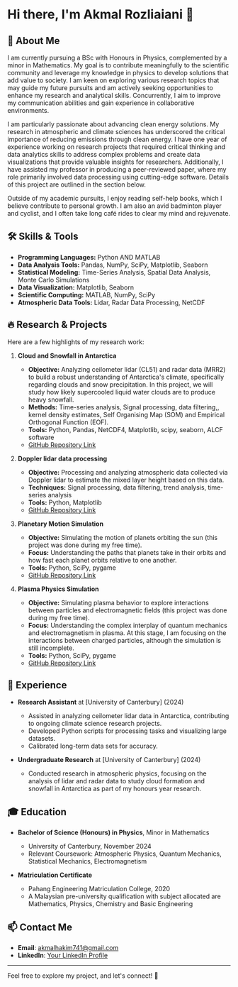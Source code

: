 # Hi there, I'm Akmal Rozliaiani 👋



## 🚀 About Me

I am currently pursuing a BSc with Honours in Physics, complemented by a minor in Mathematics. My goal is to contribute meaningfully to the scientific community and leverage my knowledge in physics to develop solutions that add value to society. I am keen on exploring various research topics that may guide my future pursuits and am actively seeking opportunities to enhance my research and analytical skills. Concurrently, I aim to improve my communication abilities and gain experience in collaborative environments.

I am particularly passionate about advancing clean energy solutions. My research in atmospheric and climate sciences has underscored the critical importance of reducing emissions through clean energy. I have one year of experience working on research projects that required critical thinking and data analytics skills to address complex problems and create data visualizations that provide valuable insights for researchers. Additionally, I have assisted my professor in producing a peer-reviewed paper, where my role primarily involved data processing using cutting-edge software. Details of this project are outlined in the section below.

Outside of my academic pursuits, I enjoy reading self-help books, which I believe contribute to personal growth. I am also an avid badminton player and cyclist, and I often take long café rides to clear my mind and rejuvenate.

## 🛠️ Skills & Tools

- **Programming Languages:** Python AND MATLAB
- **Data Analysis Tools:** Pandas, NumPy, SciPy, Matplotlib, Seaborn
- **Statistical Modeling:** Time-Series Analysis, Spatial Data Analysis, Monte Carlo Simulations
- **Data Visualization:** Matplotlib, Seaborn
- **Scientific Computing:** MATLAB, NumPy, SciPy
- **Atmospheric Data Tools:** Lidar, Radar Data Processing, NetCDF

## 🔥 Research & Projects

Here are a few highlights of my research work:

1. **Cloud and Snowfall in Antarctica**
   - **Objective:** Analyzing ceilometer lidar (CL51) and radar data (MRR2) to build a robust understanding of Antarctica's climate, specifically regarding clouds and snow precipitation. In this project, we will study how likely supercooled liquid water clouds are to produce heavy snowfall.
   - **Methods:** Time-series analysis, Signal processing, data filtering,, kernel density estimates, Self Organising Map (SOM) and Empirical Orthogonal Function (EOF).
   - **Tools:** Python, Pandas, NetCDF4, Matplotlib, scipy, seaborn, ALCF software
   - [GitHub Repository Link](https://github.com/username/climate-model-analysis)

2. **Doppler lidar data processing**
   - **Objective:** Processing and analyzing atmospheric data collected via Doppler lidar to estimate the mixed layer height based on this data.
   - **Techniques:** Signal processing, data filtering, trend analysis, time-series analysis
   - **Tools:** Python, Matplotlib
   - [GitHub Repository Link](https://github.com/username/lidar-radar-processing)

3. **Planetary Motion Simulation**
   - **Objective:** Simulating the motion of planets orbiting the sun (this project was done during my free time).
   - **Focus:** Understanding the paths that planets take in their orbits and how fast each planet orbits relative to one another.
   - **Tools:** Python, SciPy, pygame
   - [GitHub Repository Link](https://github.com/username/plasma-physics-simulation)
  
4. **Plasma Physics Simulation**
   - **Objective:** Simulating plasma behavior to explore interactions between particles and electromagnetic fields (this project was done during my free time).
   - **Focus:**  Understanding the complex interplay of quantum mechanics and electromagnetism in plasma. At this stage, I am focusing on the interactions between charged particles, although the simulation is still incomplete.
   - **Tools:** Python, SciPy, pygame
   - [GitHub Repository Link](https://github.com/username/plasma-physics-simulation)


## 💼 Experience

- **Research Assistant** at [University of Canterbury] (2024)
  - Assisted in analyzing ceilometer lidar data in Antarctica, contributing to ongoing climate science research projects.
  - Developed Python scripts for processing tasks and visualizing large datasets.
  - Calibrated long-term data sets for accuracy.

- **Undergraduate Research** at [University of Canterbury] (2024)
  - Conducted research in atmospheric physics, focusing on the analysis of lidar and radar data to study cloud formation and snowfall in Antarctica as part of my honours year research.

## 🎓 Education

- **Bachelor of Science (Honours) in Physics**, Minor in Mathematics
  - University of Canterbury, November 2024
  - Relevant Coursework: Atmospheric Physics, Quantum Mechanics, Statistical Mechanics, Electromagnetism

- **Matriculation Certificate**
  - Pahang Engineering Matriculation College, 2020
  - A Malaysian pre-university qualification with subject allocated are Mathematics, Physics, Chemistry and Basic Engineering

## 📫 Contact Me

- **Email**: akmalhakim741@gmail.com
- **LinkedIn**: [Your LinkedIn Profile](https://linkedin.com/in/username)

---

Feel free to explore my project, and let's connect! 🚀
